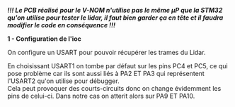 ***!!! Le PCB réalisé pour le V-NOM n'utilise pas le même µP que la STM32 qu'on utilise pour tester le lidar, il faut bien garder ça en tête et il faudra modifier le code en conséquence !!!***

**1 - Configuration de l'ioc**

On configure un USART pour pouvoir récupérer les trames du Lidar. 

En choisissant USART1 on tombe par défaut sur les pins PC4 et PC5, ce qui pose problème car ils sont aussi liés à PA2 ET PA3 qui représentent l'USART2 qu'on utilise pour débugger.  
Cela peut provoquer des courts-circuits donc on change évidemment les pins de celui-ci. Dans notre cas on atterit alors sur PA9 ET PA10.


